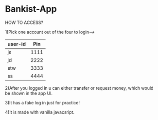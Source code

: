 # Bankist-App

HOW TO ACCESS?

1)Pick one account out of the four to login-->

| user-id | Pin  |
| ------- | :--: |
| js      | 1111 |
| jd      | 2222 |
| stw     | 3333 |
| ss      | 4444 |

2)After you logged in u can either transfer or request money,
which would be shown in the app UI.

3)It has a fake log in just for practice!

4)It is made with vanilla javacsript.


